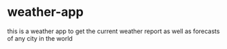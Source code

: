 # weather-app
this is a weather app to get the current weather report as well as forecasts of any city in the world
